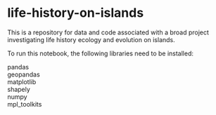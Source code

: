# life-history-on-islands
This is a repository for data and code associated with a broad project investigating life history ecology and evolution on islands.

To run this notebook, the following libraries need to be installed:
<dl>
  <dt>pandas</dt>
  <dt>geopandas</dt>
  <dt>matplotlib</dt>
  <dt>shapely</dt>
  <dt>numpy</dt>
  <dt>mpl_toolkits</dt>
</dl>
